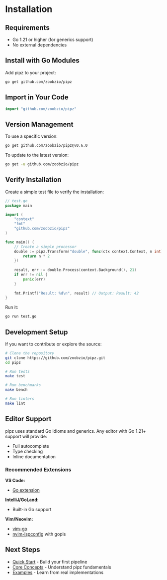 # Installation

## Requirements

- Go 1.21 or higher (for generics support)
- No external dependencies

## Install with Go Modules

Add pipz to your project:

```bash
go get github.com/zoobzio/pipz
```

## Import in Your Code

```go
import "github.com/zoobzio/pipz"
```

## Version Management

To use a specific version:

```bash
go get github.com/zoobzio/pipz@v0.6.0
```

To update to the latest version:

```bash
go get -u github.com/zoobzio/pipz
```

## Verify Installation

Create a simple test file to verify the installation:

```go
// test.go
package main

import (
    "context"
    "fmt"
    "github.com/zoobzio/pipz"
)

func main() {
    // Create a simple processor
    double := pipz.Transform("double", func(ctx context.Context, n int) int {
        return n * 2
    })
    
    result, err := double.Process(context.Background(), 21)
    if err != nil {
        panic(err)
    }
    
    fmt.Printf("Result: %d\n", result) // Output: Result: 42
}
```

Run it:

```bash
go run test.go
```

## Development Setup

If you want to contribute or explore the source:

```bash
# Clone the repository
git clone https://github.com/zoobzio/pipz.git
cd pipz

# Run tests
make test

# Run benchmarks
make bench

# Run linters
make lint
```

## Editor Support

pipz uses standard Go idioms and generics. Any editor with Go 1.21+ support will provide:
- Full autocomplete
- Type checking
- Inline documentation

### Recommended Extensions

**VS Code:**
- [Go extension](https://marketplace.visualstudio.com/items?itemName=golang.go)

**IntelliJ/GoLand:**
- Built-in Go support

**Vim/Neovim:**
- [vim-go](https://github.com/fatih/vim-go)
- [nvim-lspconfig](https://github.com/neovim/nvim-lspconfig) with gopls

## Next Steps

- [Quick Start](./quick-start.md) - Build your first pipeline
- [Core Concepts](./concepts/processors.md) - Understand pipz fundamentals
- [Examples](./examples/payment-processing.md) - Learn from real implementations